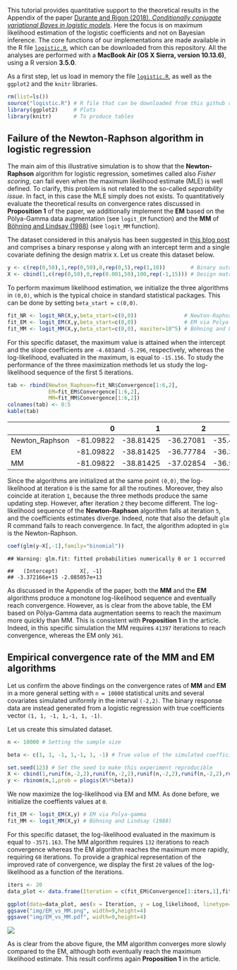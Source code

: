 This tutorial provides quantitative support to the theoretical results in the Appendix of the paper [Durante and Rigon (2018). *Conditionally conjugate variational Bayes in logistic models*](https://arxiv.org/abs/1711.06999). Here the focus is on maximum likelihood estimation of the logistic coefficients and not on Bayesian inference. The core functions of our implementations are made available in the R file [`logistic.R`](https://github.com/tommasorigon/logisticVB/blob/master/logistic.R), which can be downloaded from this repository. All the analyses are performed with a **MacBook Air (OS X Sierra, version 10.13.6)**, using a R version **3.5.0**. 

As a first step, let us load in memory the file [`logistic.R`](https://github.com/tommasorigon/logisticVB/blob/master/logistic.R), as well as the `ggplot2` and the `knitr` libraries.

```r
rm(list=ls())
source("logistic.R") # R file that can be downloaded from this github repository
library(ggplot2)     # Plots
library(knitr)       # To produce tables
```

## Failure of the Newton-Raphson algorithm in logistic regression

The main aim of this illustrative simulation is to show that the **Newton-Raphson** algorithm for logistic regression, sometimes called also *Fisher scoring*, can fail even when the maximum likelihood estimate (MLE) is well defined. To clarify, this problem is not related to the so-called *separability issue*. In fact, in this case the MLE simply does not exists. To quantitatively evaluate the theoretical results on convergence rates discussed in **Proposition 1** of the paper, we additionally implement the **EM** based on the Pòlya-Gamma data augmentation (see `logit_EM` function) and the **MM** of [Böhning and Lindsay (1988)](https://link.springer.com/article/10.1007/BF00049423) (see `logit_MM` function). 

The dataset considered in this analysis has been suggested in [this blog post](http://www.win-vector.com/blog/2012/08/how-robust-is-logistic-regression/) and comprises a binary response `y` along with an intercept term and a single covariate defining the design matrix `X`. Let us create this dataset below. 

```r
y <- c(rep(0,50),1,rep(0,50),0,rep(0,5),rep(1,10))        # Binary outcomes
X <- cbind(1,c(rep(0,50),0,rep(0.001,50),100,rep(-1,15))) # Design matrix
```

To perform maximum likelihood estimation, we initialize the three algorithms in `(0,0)`, which is the typical choice in standard statistical packages. This can be done by setting `beta_start = c(0,0)`. 

```r
fit_NR <- logit_NR(X,y,beta_start=c(0,0))               # Newton-Raphson
fit_EM <- logit_EM(X,y,beta_start=c(0,0))               # EM via Polya-gamma
fit_MM <- logit_MM(X,y,beta_start=c(0,0), maxiter=10^5) # Böhning and Lindsay (1988)
```

For this specific dataset, the maximum value is attained when the intercept and the slope coefficients are `-4.603`and `-5.296`, respectively, whereas the log-likelihood, evaluated in the maximum, is equal to `-15.156`. To study the performance of the three maximization methods let us study the log-likelihood sequence of the first 5 iterations.

```r
tab <- rbind(Newton_Raphson=fit_NR$Convergence[1:6,2],
             EM=fit_EM$Convergence[1:6,2],
             MM=fit_MM$Convergence[1:6,2])
colnames(tab) <- 0:5
kable(tab)
```

|               |         0|         1|         2|         3|         4|          5|
|:--------------|---------:|---------:|---------:|---------:|---------:|----------:|
|Newton_Raphson | -81.09822| -38.81425| -36.27081| -35.43309| -26.31365| -733.67090|
|EM             | -81.09822| -38.81425| -36.77784| -36.33180| -36.16827|  -36.06429|
|MM             | -81.09822| -38.81425| -37.02854| -36.52533| -36.33067|  -36.23546|

Since the algorithms are initialized at the same point `(0,0)`, the log-likelihood at iteration `0` is the same for all the routines. Moreover, they also coincide at iteration `1`, because the three methods produce the same updating step. However, after iteration `2` they become different. The log-likelihood sequence of the **Newton-Raphson** algorithm falls at iteration `5`, and the coefficients estimates diverge. Indeed, note that also the default `glm` R command fails to reach convergence. In fact, the algorithm adopted in `glm` is the Newton-Raphson. 

```r
coef(glm(y~X[,-1],family="binomial"))
```

```
## Warning: glm.fit: fitted probabilities numerically 0 or 1 occurred
```

```
##   (Intercept)       X[, -1] 
## -3.372166e+15 -2.085057e+13
```

As discussed in the Appendix of the paper, both the **MM** and the **EM** algorithms produce a monotone log-likelihood sequence and eventually reach convergence. However, as is clear from the above table, the EM based on Pòlya-Gamma data augmentation seems to reach the maximum more quickly than MM. This is consistent with **Proposition 1** in the article. Indeed, in this specific simulation the MM requires `41397` iterations to reach convergence, whereas the EM only `361`.

## Empirical convergence rate of the MM and EM algorithms

Let us confirm the above findings on the convergence rates of **MM** and **EM** in a more general setting with `n = 10000` statistical units and several covariates simulated uniformly in the interval `(-2,2)`. The binary response data are instead generated from a logistic regression with true coefficients vector `(1, 1, -1, 1,-1, 1, -1)`.

Let us create this simulated dataset.

```r
n <- 10000 # Setting the sample size

beta <- c(1, 1, -1, 1,-1, 1, -1) # True value of the simulated coefficients

set.seed(123) # Set the seed to make this experiment reproducible
X <- cbind(1,runif(n,-2,2),runif(n,-2,2),runif(n,-2,2),runif(n,-2,2),runif(n,-2,2), runif(n,-2,2))    # Design matrix: the intercept is included
y <- rbinom(n,1,prob = plogis(X%*%beta))
```

We now maximize the log-likelihood via EM and MM. As done before, we initialize the coeffients values at `0`.

```r
fit_EM <- logit_EM(X,y) # EM via Polya-gamma
fit_MM <- logit_MM(X,y) # Böhning and Lindsay (1988)
```

For this specific dataset, the log-likelihood evaluated in the maximum is equal to `-3571.163`. The MM algorithm requires `132` iterations to reach convergence whereas the EM algorithm reaches the maximum more rapidly, requiring `60` iterations. To provide a graphical representation of the improved rate of convergence, we display the first `20` values of the log-likelihood as a function of the iterations.

```r
iters <- 20
data_plot <- data.frame(Iteration = c(fit_EM$Convergence[1:iters,1],fit_MM$Convergence[1:iters,1]), Log_likelihood = c(fit_EM$Convergence[1:iters,2],fit_MM$Convergence[1:iters,2]), Algorithm = as.factor(rep(c("EM","MM"), each = iters)))

ggplot(data=data_plot, aes(x = Iteration, y = Log_likelihood, linetype=Algorithm)) + geom_point(size=0.7) + geom_line() + theme_bw() + xlab("Iteration") + ylab("Log-likelihood")
ggsave("img/EM_vs_MM.png", width=9,height=4)
ggsave("img/EM_vs_MM.pdf", width=9,height=4)
```

![](https://raw.githubusercontent.com/tommasorigon/logisticVB/master/img/EM_vs_MM.png)

As is clear from the above figure, the MM algorithm converges more slowly compared to the EM, although both eventually reach the maximum likelihood estimate. This result confirms again **Proposition 1** in the article.
